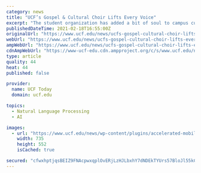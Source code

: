 ```yaml
---
category: news
title: "UCF’s Gospel & Cultural Choir Lifts Every Voice"
excerpt: "The student organization has added a bit of soul to campus culture ever since its formation more than 40 years ago."
publishedDateTime: 2021-02-18T16:55:00Z
originalUrl: "https://www.ucf.edu/news/ucfs-gospel-cultural-choir-lifts-every-voice/"
webUrl: "https://www.ucf.edu/news/ucfs-gospel-cultural-choir-lifts-every-voice/"
ampWebUrl: "https://www.ucf.edu/news/ucfs-gospel-cultural-choir-lifts-every-voice/?amp"
cdnAmpWebUrl: "https://www-ucf-edu.cdn.ampproject.org/c/s/www.ucf.edu/news/ucfs-gospel-cultural-choir-lifts-every-voice/?amp"
type: article
quality: 44
heat: 44
published: false

provider:
  name: UCF Today
  domain: ucf.edu

topics:
  - Natural Language Processing
  - AI

images:
  - url: "https://www.ucf.edu/news/wp-content/plugins/accelerated-mobile-pages/images/SD-default-image.png"
    width: 735
    height: 552
    isCached: true

secured: "cfwxhptjqsBEIZ9FNAcpwxqplOvERjLzHJLbxhY7dNDEkTYUrs57BloJl55kCovc4ZHqrYL/PPCmtVQnZyjaGlNmcmTfKkI4pHxma46KfUb55brFET/nMoIxw9vUltnLYP1/hm/O5zla3N8lkBYgjctTHA7frqTQQUlavXA5ch5o1ayfQ0vfO37fvFR3WsQkZYqHCD1wLRLfeJArZmawId2vsX6LXV7iIE6rB391SEM/N5TeLkwgDSnSIQjqeq/WySmyMwhpJi93l7BW07I4F1X7GmgmC0Wm2oz2FkEcjH8Gh0Fb/9LlU31Xf5s33SujykOl/4xig0Z6W39mLtl8x3UdkA6Mpd1dCksK46pf83c=;eaEIPvXjqVFeJpqCaTfD3Q=="
---
```


